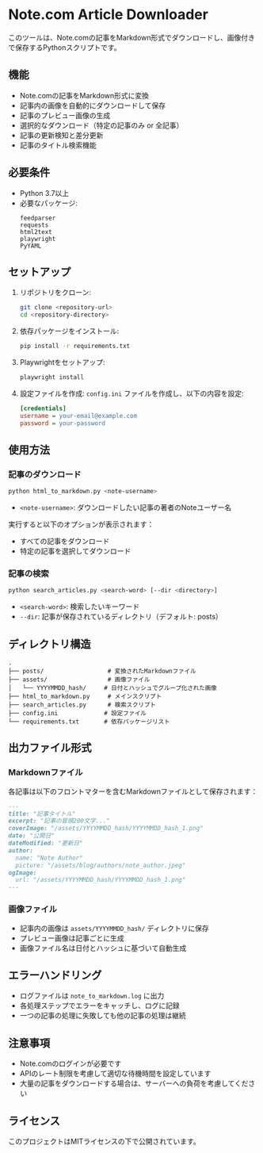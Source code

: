 # Note.com Article Downloader

このツールは、Note.comの記事をMarkdown形式でダウンロードし、画像付きで保存するPythonスクリプトです。

## 機能

- Note.comの記事をMarkdown形式に変換
- 記事内の画像を自動的にダウンロードして保存
- 記事のプレビュー画像の生成
- 選択的なダウンロード（特定の記事のみ or 全記事）
- 記事の更新検知と差分更新
- 記事のタイトル検索機能

## 必要条件

- Python 3.7以上
- 必要なパッケージ:
  ```
  feedparser
  requests
  html2text
  playwright
  PyYAML
  ```

## セットアップ

1. リポジトリをクローン:
   ```bash
   git clone <repository-url>
   cd <repository-directory>
   ```

2. 依存パッケージをインストール:
   ```bash
   pip install -r requirements.txt
   ```

3. Playwrightをセットアップ:
   ```bash
   playwright install
   ```

4. 設定ファイルを作成:
   `config.ini` ファイルを作成し、以下の内容を設定:
   ```ini
   [credentials]
   username = your-email@example.com
   password = your-password
   ```

## 使用方法

### 記事のダウンロード

```bash
python html_to_markdown.py <note-username>
```

- `<note-username>`: ダウンロードしたい記事の著者のNoteユーザー名

実行すると以下のオプションが表示されます：
- すべての記事をダウンロード
- 特定の記事を選択してダウンロード

### 記事の検索

```bash
python search_articles.py <search-word> [--dir <directory>]
```

- `<search-word>`: 検索したいキーワード
- `--dir`: 記事が保存されているディレクトリ（デフォルト: posts）

## ディレクトリ構造

```
.
├── posts/                  # 変換されたMarkdownファイル
├── assets/                 # 画像ファイル
│   └── YYYYMMDD_hash/     # 日付とハッシュでグループ化された画像
├── html_to_markdown.py     # メインスクリプト
├── search_articles.py      # 検索スクリプト
├── config.ini             # 設定ファイル
└── requirements.txt       # 依存パッケージリスト
```

## 出力ファイル形式

### Markdownファイル

各記事は以下のフロントマターを含むMarkdownファイルとして保存されます：

```markdown
---
title: "記事タイトル"
excerpt: "記事の冒頭200文字..."
coverImage: "/assets/YYYYMMDD_hash/YYYYMMDD_hash_1.png"
date: "公開日"
dateModified: "更新日"
author:
  name: "Note Author"
  picture: "/assets/blog/authors/note_author.jpeg"
ogImage:
  url: "/assets/YYYYMMDD_hash/YYYYMMDD_hash_1.png"
---
```

### 画像ファイル

- 記事内の画像は `assets/YYYYMMDD_hash/` ディレクトリに保存
- プレビュー画像は記事ごとに生成
- 画像ファイル名は日付とハッシュに基づいて自動生成

## エラーハンドリング

- ログファイルは `note_to_markdown.log` に出力
- 各処理ステップでエラーをキャッチし、ログに記録
- 一つの記事の処理に失敗しても他の記事の処理は継続

## 注意事項

- Note.comのログインが必要です
- APIのレート制限を考慮して適切な待機時間を設定しています
- 大量の記事をダウンロードする場合は、サーバーへの負荷を考慮してください

## ライセンス

このプロジェクトはMITライセンスの下で公開されています。